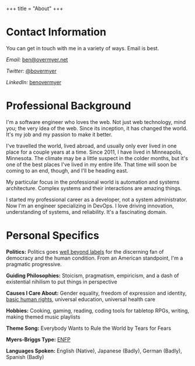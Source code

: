 +++
title = "About"
+++
# Contact Information

You can get in touch with me in a variety of ways. Email is best.

_Email:_ [ben@overmyer.net](mailto:ben@overmyer.net)

_Twitter:_ [@bovermyer](https://twitter.com/bovermyer)

_LinkedIn:_ [benovermyer](https://www.linkedin.com/in/benovermyer/)

# Professional Background

I'm a software engineer who loves the web. Not just web technology, mind you; the very idea of the web. Since its inception, it has changed the world. It's my job and my passion to make it better.

I've travelled the world, lived abroad, and usually only ever lived in one place for a couple years at a time. Since 2011, I have lived in Minneapolis, Minnesota. The climate may be a little suspect in the colder months, but it's one of the best places I've lived in my entire life. That time will soon be coming to an end, though, and I'll be heading east.

My particular focus in the professional world is automation and systems architecture. Complex systems and their interactions are amazing things.

I started my professional career as a developer, not a system administrator. Now I'm an engineer specializing in DevOps. I love driving innovation, understanding of systems, and reliability. It's a fascinating domain.

# Personal Specifics

**Politics:** Politics goes [well beyond labels](http://www.the-american-interest.com/2016/02/17/the-seven-habits-of-highly-depolarizing-people/) for the discerning fan of democracy and the human condition. From an American standpoint, I'm a pragmatic progressive.

**Guiding Philosophies:** Stoicism, pragmatism, empiricism, and a dash of existential nihilism to put things in perspective

**Causes I Care About:** Gender equality, freedom of expression and identity, [basic human rights](http://www.un.org/en/universal-declaration-human-rights/), universal education, universal health care

**Hobbies:** Cooking, gaming, reading, coding tools for tabletop RPGs, writing, making themed music playlists

**Theme Song:** Everybody Wants to Rule the World by Tears for Fears

**Myers-Briggs Type:** [ENFP](http://www.humanmetrics.com/personality/enfp)

**Languages Spoken:** English (Native), Japanese (Badly), German (Badly), Spanish (Badly)
